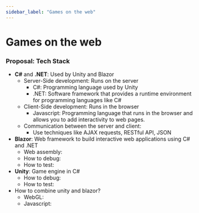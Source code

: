 ```yaml
---
sidebar_label: "Games on the web"
---
```


# Games on the web

### Proposal: Tech Stack

- **C#** and **.NET**: Used by Unity and Blazor
  - Server-Side development: Runs on the server 
    - C#: Programming language used by Unity
    - .NET: Software framework that provides a runtime environment for programming languages like C#
  - Client-Side development: Runs in the browser
    - Javascript: Programming language that runs in the browser and allows you to add interactivity to web pages.
  - Communication between the server and client:
    - Use techniques like AJAX requests, RESTful API, JSON
- **Blazor**: Web framework to build interactive web applications using C# and .NET
  - Web assembly:
  - How to debug:
  - How to test:
- **Unity**: Game engine in C#
  - How to debug:
  - How to test:
- How to combine unity and blazor?
  - WebGL:
  - Javascript: 
